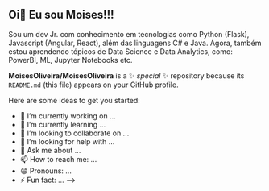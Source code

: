 ## Oi👋 Eu sou Moises!!!

Sou um dev Jr. com conhecimento em tecnologias como Python (Flask), Javascript (Angular, React), além das linguagens C# e Java. 
Agora, também estou aprendendo tópicos de Data Science e Data Analytics, como: PowerBI, ML, Jupyter Notebooks etc.

**MoisesOliveira/MoisesOliveira** is a ✨ _special_ ✨ repository because its `README.md` (this file) appears on your GitHub profile.

Here are some ideas to get you started:

- 🔭 I’m currently working on ...
- 🌱 I’m currently learning ...
- 👯 I’m looking to collaborate on ...
- 🤔 I’m looking for help with ...
- 💬 Ask me about ...
- 📫 How to reach me: ...
- 😄 Pronouns: ...
- ⚡ Fun fact: ...
-->
